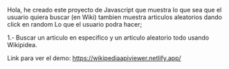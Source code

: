 Hola, he creado este proyecto de Javascript que muestra lo que sea que el usuario quiera buscar (en Wiki)
tambien muestra articulos aleatorios dando click en random 
Lo que el usuario podra hacer;

1.- Buscar un articulo en especifico y un articulo aleatorio todo usando Wikipidea.

Link para ver el demo: https://wikipediaapiviewer.netlify.app/